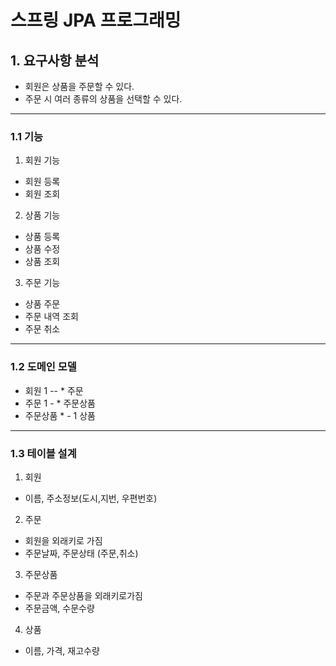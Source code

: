 # 스프링 JPA 프로그래밍 


## 1. 요구사항 분석

- 회원은 상품을 주문할 수 있다.
- 주문 시 여러 종류의 상품을 선택할 수 있다.

---

### 1.1 기능

1. 회원 기능
 - 회원 등록
 - 회원 조회

2. 상품 기능
 - 상품 등록
 - 상품 수정
 - 상품 조회

3. 주문 기능
 - 상품 주문
 - 주문 내역 조회
 - 주문 취소

---
### 1.2 도메인 모델

 - 회원 1 -- * 주문
 - 주문 1 - * 주문상품
 - 주문상품 * - 1 상품

---
### 1.3 테이블 설계

1. 회원
- 이름, 주소정보(도시,지번, 우편번호)
2. 주문
- 회원을 외래키로 가짐
- 주문날짜, 주문상태 (주문,취소)
3. 주문상품
- 주문과 주문상품을 외래키로가짐
- 주문금액, 수문수량
4. 상품
- 이름, 가격, 재고수량

